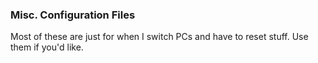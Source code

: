 ### Misc. Configuration Files
Most of these are just for when I switch PCs and have to reset stuff. Use them if you'd like.
